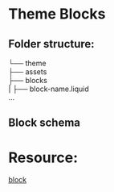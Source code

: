# Theme Blocks

## Folder structure:
└── theme  
        ├── assets     
        ├── blocks     
        |    ├── block-name.liquid    
    ...

## Block schema



# Resource:
[block](https://shopify.dev/docs/storefronts/themes/architecture/blocks/theme-blocks/quick-start?framework=liquid)
